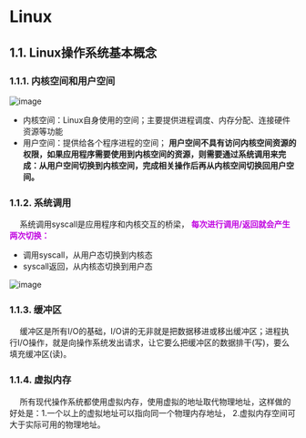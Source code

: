 

# Linux
<!-- 
为什么 Linux 需要 Swapping 
https://mp.weixin.qq.com/s/XTx6VITeSnGlrRE0_bWH6Q
Linux 系统故障排查，怕了怕了！ 
https://mp.weixin.qq.com/s/110HKE16ABxvPM_Ja7igjws

讲讲用户空间和内核空间
https://mp.weixin.qq.com/s/dK_at5_VSWP2oiIBWowXFQ

Linux内存、Swap、Cache、Buffer详细解析 
https://mp.weixin.qq.com/s/263OGw93GoWs5Jlqv4VrkA

-->


## 1.1. Linux操作系统基本概念


### 1.1.1. 内核空间和用户空间
![image](https://gitee.com/wt1814/pic-host/raw/master/images/microService/netty/netty-61.png)
* 内核空间：Linux自身使用的空间；主要提供进程调度、内存分配、连接硬件资源等功能
* 用户空间：提供给各个程序进程的空间； **用户空间不具有访问内核空间资源的权限，如果应用程序需要使用到内核空间的资源，则需要通过系统调用来完成：从用户空间切换到内核空间，完成相关操作后再从内核空间切换回用户空间。**

### 1.1.2. 系统调用  
&emsp; 系统调用syscall是应用程序和内核交互的桥梁， **<font color = "clime">每次进行调用/返回就会产生两次切换：</font>**  

* 调用syscall，从用户态切换到内核态
* syscall返回，从内核态切换到用户态

![image](https://gitee.com/wt1814/pic-host/raw/master/images/microService/netty/netty-70.png)

### 1.1.3. 缓冲区
&emsp; 缓冲区是所有I/O的基础，I/O讲的无非就是把数据移进或移出缓冲区；进程执行I/O操作，就是向操作系统发出请求，让它要么把缓冲区的数据排干(写)，要么填充缓冲区(读)。

### 1.1.4. 虚拟内存
&emsp; 所有现代操作系统都使用虚拟内存，使用虚拟的地址取代物理地址，这样做的好处是：1.一个以上的虚拟地址可以指向同一个物理内存地址， 2.虚拟内存空间可大于实际可用的物理地址。
<!--
&emsp; 利用第一点特性可以把内核空间地址和用户空间的虚拟地址映射到同一个物理地址，这样DMA就可以填充(读写)对内核和用户空间进程同时可见的缓冲区了；大致如下  
![image](https://gitee.com/wt1814/pic-host/raw/master/images/microService/netty/netty-64.png)  
 -->